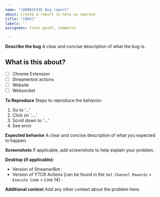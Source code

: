 ```yaml
---
name: "\U0001F41E Bug report"
about: Create a report to help us improve
title: "[BUG]"
labels: ''
assignees: trent-gezel, tommerty

---
```


**Describe the bug**
A clear and concise description of what the bug is.

## What is this about?

- [ ] Chrome Extension
- [ ] Streamerbot actions
- [ ] Website
- [ ] Websocket

**To Reproduce**
Steps to reproduce the behavior:
1. Go to '...'
2. Click on '....'
3. Scroll down to '....'
4. See error

**Expected behavior**
A clear and concise description of what you expected to happen.

**Screenshots**
If applicable, add screenshots to help explain your problem.

**Desktop (if applicable):**
 - Version of StreamerBot : 
 - Version of YTCR Actions [can be found in the `Set Channel Rewards` > `Execute Code` > Line 14] : 

**Additional context**
Add any other context about the problem here.
